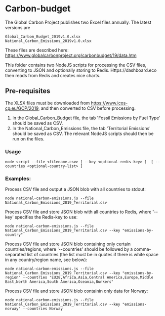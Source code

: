 # Carbon-budget 

The Global Carbon Project publishes two Excel files annually. The latest versions are
```
Global_Carbon_Budget_2019v1.0.xlsx
National_Carbon_Emissions_2019v1.0.xlsx
```
These files are described here: https://www.globalcarbonproject.org/carbonbudget/19/data.htm

This folder contains two NodeJS scripts for processing the CSV files, converting to JSON and optionally storing to Redis. Https://dashboard.eco then reads from Redis and creates nice charts.

## Pre-requisites
The XLSX files must be downloaded from https://www.icos-cp.eu/GCP/2019, and then converted to CSV before processing. 
1. In the Global_Carbon_Budget file, the tab 'Fossil Emissions by Fuel Type' should be saved as CSV.
2. In the National_Carbon_Emissions file, the tab 'Territorial Emissions' should be saved as CSV.
The relevant NodeJS scripts should then be run on the files.

### Usage
```
node script --file <filename.csv> [ --key <optional-redis-key> ]  [ --countries <optional-country-list> ]
```
### Examples:

Process CSV file and output a JSON blob with all countries to stdout:
```
node national-carbon-emissions.js --file National_Carbon_Emissions_2019_Territorial.csv
```
Process CSV file and store JSON blob with all countries to Redis, where '--key' specifies the Redis-key to use:
```
node national-carbon-emissions.js --file National_Carbon_Emissions_2019_Territorial.csv --key "emissions-by-country"
```
Process CSV file and store JSON blob containing only certain countries/regions, where '--countries' should be followed by a comma-separated list of countries (the list must be in quotes if there is white space in any country/region name, see below):
```
node national-carbon-emissions.js --file National_Carbon_Emissions_2019_Territorial.csv --key "emissions-by-region" --countries "EU28,Africa,Asia,Central America,Europe,Middle East,North America,South America,Oceania,Bunkers"
```
Process CSV file and store JSON blob containin only data for Norway:
```
node national-carbon-emissions.js --file National_Carbon_Emissions_2019_Territorial.csv --key "emissions-norway" --countries Norway 
```
